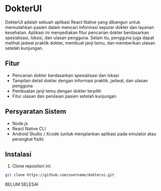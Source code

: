 # DokterUI

DokterUI adalah sebuah aplikasi React Native yang dibangun untuk memudahkan pasien dalam mencari informasi seputar dokter dan layanan kesehatan. Aplikasi ini menyediakan fitur pencarian dokter berdasarkan spesialisasi, lokasi, dan ulasan pengguna. Selain itu, pengguna juga dapat melihat jadwal praktik dokter, membuat janji temu, dan memberikan ulasan setelah kunjungan.

## Fitur

- Pencarian dokter berdasarkan spesialisasi dan lokasi
- Tampilan detail dokter dengan informasi praktik, jadwal, dan ulasan pengguna
- Pembuatan janji temu dengan dokter terpilih
- Fitur ulasan dan penilaian pasien setelah kunjungan

## Persyaratan Sistem

- Node.js
- React Native CLI
- Android Studio / Xcode (untuk menjalankan aplikasi pada emulator atau perangkat fisik)

## Instalasi

1. Clone repositori ini:

```bash
git clone https://github.com/username/dokterui.git
```

BELUM SELESAI
